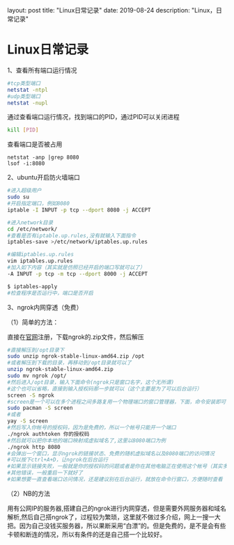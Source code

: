 layout: post
title: "Linux日常记录"
date: 2019-08-24
description: "Linux，日常记录"

# Linux日常记录

1、查看所有端口运行情况

```bash
#tcp类型端口
netstat -ntpl
#udp类型端口
netstat -nupl
```

通过查看端口运行情况，找到端口的PID，通过PID可以关闭进程

```bash
kill [PID]
```

查看端口是否被占用

```
netstat -anp |grep 8080
lsof -i:8080
```

2、ubuntu开启防火墙端口

```bash
#进入超级用户
sudo su
#开启指定端口，例如8080
iptable -I INPUT -p tcp --dport 8080 -j ACCEPT

#进入network目录
cd /etc/network/
#查看是否有iptable.up.rules,没有就输入下面指令
iptables-save >/etc/network/iptables.up.rules

#编辑iptables.up.rules
vim iptables.up.rules
#加入如下内容（其实就是仿照已经开启的端口写就可以了）
-A INPUT -p tcp -m tcp --dport 8000 -j ACCEPT

$ iptables-apply
#检查程序是否运行中，端口是否开启
```

3、ngrok内网穿透（免费）

（1）简单的方法：

直接在<a href="http://ngrok.com" target="_blank" rel="noopener">官网</a>注册，下载ngrok的.zip文件，然后解压

```bash
#直接解压到/opt目录下
sudo unzip ngrok-stable-linux-amd64.zip /opt
#或者解压到下载的目录，再移动到/opt目录就可以了
unzip ngrok-stable-linux-amd64.zip
sudo mv ngrok /opt/
#然后进入/opt目录，输入下面命令(ngrok只是窗口名字，这个无所谓)
#这个也可以省略，直接到输入授权码那一步就可以（这个主要是为了可以后台运行）
screen -S ngrok
#screen是一个可以在多个进程之间多路复用一个物理端口的窗口管理器，下面，命令安装即可使用
sudo pacman -S screen
#或者
yay -S screen
#然后写入你帐号的授权码，因为是免费的，所以一个帐号只能开一个端口
./ngrok authtoken 你的授权码
#然后就可以把你本地的端口映射成虚拟域名了,这里以8080端口为例
./ngrok http 8080
#会弹出一个窗口，显示ngrok的链接状态、免费的随机虚拟域名以及8080端口的访问情况
#可以按下ctrl+A+D，让ngrok在后台运行
#如果显示链接失败，一般就是你的授权码的问题或者是你在其他电脑正在使用这个帐号（其实多创建几个帐号就可以了）
#其他错误，一般重启一下就好了
#如果想要一直查看端口访问情况，还是建议别在后台运行，就放在命令行窗口，方便随时查看
```

（2）NB的方法

用有公网IP的服务器,搭建自己的ngrok进行内网穿透，但是需要外网服务器和域名解析,然后自己搭ngrok了，过程较为繁琐，这里就不做过多介绍，网上一搜一大把。因为自己没钱买服务器，所以果断采用“白漂”的。但是免费的，是不是会有些卡顿和断连的情况，所以有条件的还是自己搭一个比较好。